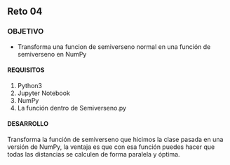 ## Reto 04 

### OBJETIVO 
 - Transforma una funcion de semiverseno normal en una función de semiverseno en NumPy

#### REQUISITOS 
1. Python3
2. Jupyter Notebook
3. NumPy
4. La función dentro de Semiverseno.py

#### DESARROLLO
Transforma la función de semiverseno que hicimos la clase pasada en una versión de NumPy, la ventaja es que con esa función puedes hacer que todas las distancias se calculen de forma paralela y óptima.
